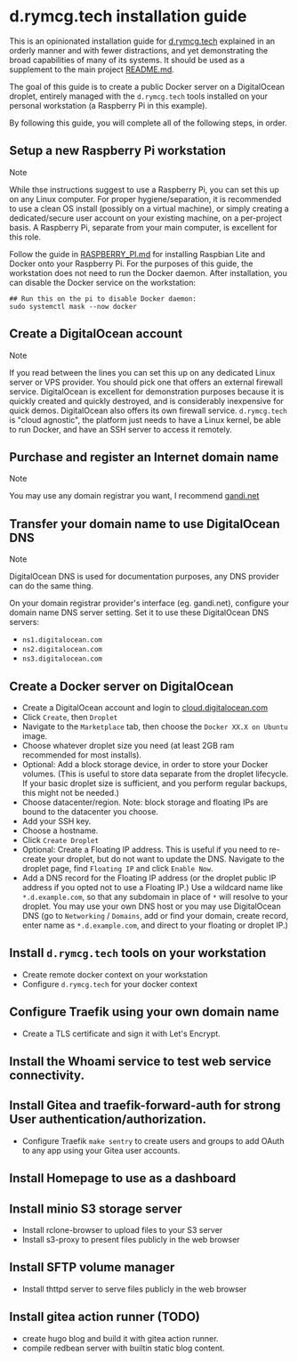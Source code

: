 # d.rymcg.tech installation guide

This is an opinionated installation guide for
[d.rymcg.tech](https://github.com/EnigmaCurry/d.rymcg.tech/tree/master#drymcgtech)
explained in an orderly manner and with fewer distractions, and yet
demonstrating the broad capabilities of many of its systems. It should
be used as a supplement to the main project [README.md](README.md).

The goal of this guide is to create a public Docker server on a
DigitalOcean droplet, entirely managed with the `d.rymcg.tech` tools
installed on your personal workstation (a Raspberry Pi in this
example).

By following this guide, you will complete all of the following steps,
in order.

## Setup a new Raspberry Pi workstation

> [!NOTE]
> While thse instructions suggest to use a Raspberry Pi, you can set
> this up on any Linux computer. For proper hygiene/separation, it is
> recommended to use a clean OS install (possibly on a virtual
> machine), or simply creating a dedicated/secure user account on your
> existing machine, on a per-project basis. A Raspberry Pi, separate
> from your main computer, is excellent for this role.

Follow the guide in [RASPBERRY_PI.md](RASPBERRY_PI.md) for installing
Raspbian Lite and Docker onto your Raspberry Pi. For the purposes of
this guide, the workstation does not need to run the Docker daemon.
After installation, you can disable the Docker service on the
workstation:

```
## Run this on the pi to disable Docker daemon:
sudo systemctl mask --now docker
```

## Create a DigitalOcean account

> [!NOTE]
> If you read between the lines you can set this up on any
> dedicated Linux server or VPS provider. You should pick one that
> offers an external firewall service. DigitalOcean is excellent for
> demonstration purposes because it is quickly created and quickly
> destroyed, and is considerably inexpensive for quick demos.
> DigitalOcean also offers its own firewall service. `d.rymcg.tech` is
> "cloud agnostic", the platform just needs to have a Linux kernel, be
> able to run Docker, and have an SSH server to access it remotely.

## Purchase and register an Internet domain name

> [!NOTE]
> You may use any domain registrar you want, I recommend
> [gandi.net](https://gandi.net)

## Transfer your domain name to use DigitalOcean DNS

> [!NOTE]
> DigitalOcean DNS is used for documentation purposes,
> any DNS provider can do the same thing.

On your domain registrar provider's interface (eg. gandi.net),
configure your domain name DNS server setting. Set it to use these
DigitalOcean DNS servers:

 * `ns1.digitalocean.com`
 * `ns2.digitalocean.com`
 * `ns3.digitalocean.com`

## Create a Docker server on DigitalOcean

 * Create a DigitalOcean account and login to
   [cloud.digitalocean.com](https://cloud.digitalocean.com)
 * Click `Create`, then `Droplet`
 * Navigate to the `Marketplace` tab, then choose the `Docker XX.X on Ubuntu` image.
 * Choose whatever droplet size you need (at least 2GB ram recommended for most installs).
 * Optional: Add a block storage device, in order to store your Docker volumes.
   (This is useful to store data separate from the droplet lifecycle. If your
   basic droplet size is sufficient, and you perform regular backups, this might
   not be needed.)
 * Choose datacenter/region. Note: block storage and floating IPs are bound to
   the datacenter you choose.
 * Add your SSH key.
 * Choose a hostname.
 * Click `Create Droplet`
 * Optional: Create a Floating IP address. This is useful if you need to
   re-create your droplet, but do not want to update the DNS. Navigate to the
   droplet page, find `Floating IP` and click `Enable Now`.
 * Add a DNS record for the Floating IP address (or the droplet public IP
   address if you opted not to use a Floating IP.) Use a wildcard name like
   `*.d.example.com`, so that any subdomain in place of `*` will resolve to your
   droplet. You may use your own DNS host or you may use DigitalOcean DNS (go to
   `Networking` / `Domains`, add or find your domain, create record, enter name
   as `*.d.example.com`, and direct to your floating or droplet IP.)

## Install `d.rymcg.tech` tools on your workstation

 * Create remote docker context on your workstation
 * Configure `d.rymcg.tech` for your docker context

## Configure Traefik using your own domain name

 * Create a TLS certificate and sign it with Let's Encrypt.

## Install the Whoami service to test web service connectivity.

## Install Gitea and traefik-forward-auth for strong User authentication/authorization.

 * Configure Traefik `make sentry` to create users and groups to add
   OAuth to any app using your Gitea user accounts.

## Install Homepage to use as a dashboard

## Install minio S3 storage server

 * Install rclone-browser to upload files to your S3 server
 * Install s3-proxy to present files publicly in the web browser

## Install SFTP volume manager

 * Install thttpd server to serve files publicly in the web browser

## Install gitea action runner (TODO)

 * create hugo blog and build it with gitea action runner.
 * compile redbean server with builtin static blog content.


